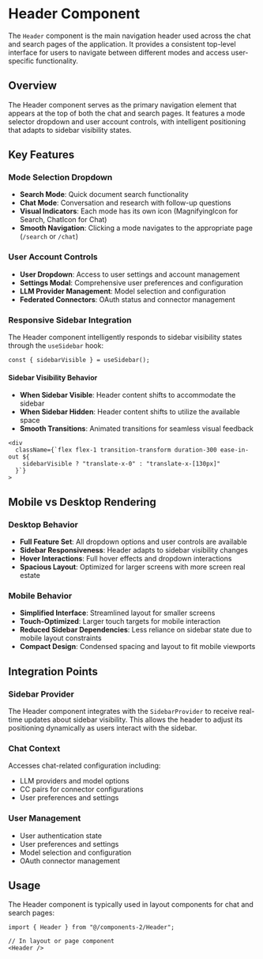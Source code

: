 # Header Component

The `Header` component is the main navigation header used across the chat and search pages of the application. It provides a consistent top-level interface for users to navigate between different modes and access user-specific functionality.

## Overview

The Header component serves as the primary navigation element that appears at the top of both the chat and search pages. It features a mode selector dropdown and user account controls, with intelligent positioning that adapts to sidebar visibility states.

## Key Features

### Mode Selection Dropdown
- **Search Mode**: Quick document search functionality
- **Chat Mode**: Conversation and research with follow-up questions
- **Visual Indicators**: Each mode has its own icon (MagnifyingIcon for Search, ChatIcon for Chat)
- **Smooth Navigation**: Clicking a mode navigates to the appropriate page (`/search` or `/chat`)

### User Account Controls
- **User Dropdown**: Access to user settings and account management
- **Settings Modal**: Comprehensive user preferences and configuration
- **LLM Provider Management**: Model selection and configuration
- **Federated Connectors**: OAuth status and connector management

### Responsive Sidebar Integration
The Header component intelligently responds to sidebar visibility states through the `useSidebar` hook:

```tsx
const { sidebarVisible } = useSidebar();
```

#### Sidebar Visibility Behavior
- **When Sidebar Visible**: Header content shifts to accommodate the sidebar
- **When Sidebar Hidden**: Header content shifts to utilize the available space
- **Smooth Transitions**: Animated transitions for seamless visual feedback

```tsx
<div
  className={`flex flex-1 transition-transform duration-300 ease-in-out ${
    sidebarVisible ? "translate-x-0" : "translate-x-[130px]"
  }`}
>
```

## Mobile vs Desktop Rendering

### Desktop Behavior
- **Full Feature Set**: All dropdown options and user controls are available
- **Sidebar Responsiveness**: Header adapts to sidebar visibility changes
- **Hover Interactions**: Full hover effects and dropdown interactions
- **Spacious Layout**: Optimized for larger screens with more screen real estate

### Mobile Behavior
- **Simplified Interface**: Streamlined layout for smaller screens
- **Touch-Optimized**: Larger touch targets for mobile interaction
- **Reduced Sidebar Dependencies**: Less reliance on sidebar state due to mobile layout constraints
- **Compact Design**: Condensed spacing and layout to fit mobile viewports

## Integration Points

### Sidebar Provider
The Header component integrates with the `SidebarProvider` to receive real-time updates about sidebar visibility. This allows the header to adjust its positioning dynamically as users interact with the sidebar.

### Chat Context
Accesses chat-related configuration including:
- LLM providers and model options
- CC pairs for connector configurations
- User preferences and settings

### User Management
- User authentication state
- User preferences and settings
- Model selection and configuration
- OAuth connector management

## Usage

The Header component is typically used in layout components for chat and search pages:

```tsx
import { Header } from "@/components-2/Header";

// In layout or page component
<Header />
```
